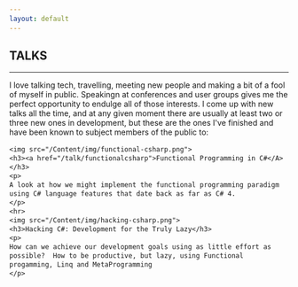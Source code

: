```yaml
---
layout: default
---
```


<div class="pagepanel down_arrow white">
  <div class="center">
    <h2>TALKS</h2>
    <hr>
    <p>
	I love talking tech, travelling, meeting new people and making a bit of a fool of myself in public.  Speakingn at conferences and user groups gives me the perfect opportunity to endulge all of those interests.  I come up with new talks all the time, and at any given moment there are usually at least two or three new ones in development, but these are the ones I've finished and have been known to subject members of the public to:
	</p>
	
	<img src="/Content/img/functional-csharp.png">
	<h3><a href="/talk/functionalcsharp">Functional Programming in C#</A></h3>
	<p>
	A look at how we might implement the functional programming paradigm using C# language features that date back as far as C# 4.  
	</p>
	<hr>
	<img src="/Content/img/hacking-csharp.png">
	<h3>Hacking C#: Development for the Truly Lazy</h3>
	<p>
	How can we achieve our development goals using as little effort as possible?  How to be productive, but lazy, using Functional progamming, Linq and MetaProgramming
	</p>
  </div>
</div>